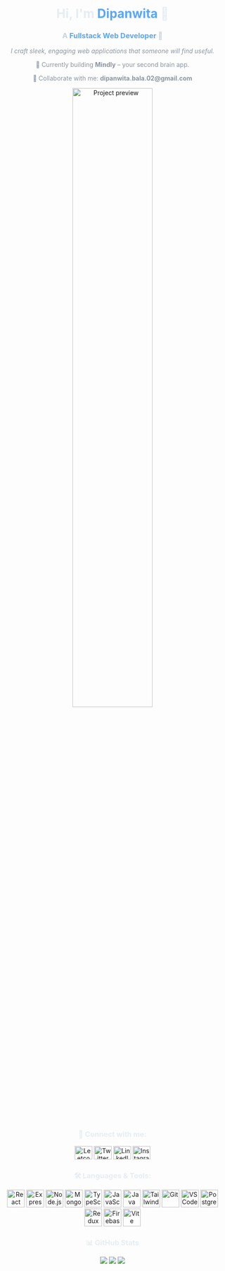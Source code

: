 <div align="center">

  <h1 style="color:#e6edf3;">Hi, I'm <span style="color:#58a6ff;">Dipanwita</span> 👋</h1>
  <h3 style="color:#c9d1d9;">A <span style="color:#58a6ff;">Fullstack Web Developer</span> 🚀</h3>

  <p style="color:#8b949e;"><em>I craft sleek, engaging web applications that someone will find useful.</em></p>
  <p style="color:#8b949e;">🧠 Currently building <strong>Mindly</strong> – your second brain app.</p>
  <p style="color:#8b949e;">🤝 Collaborate with me: <strong>dipanwita.bala.02@gmail.com</strong></p>

  <img src="https://github.com/user-attachments/assets/714e136c-1bf2-4d9e-9836-84cdcaa888b2" width="60%" height="auto" alt="Project preview" />

  <h3 style="color:#e6edf3;">🔗 Connect with me:</h3>
  <p>
    <a href="https://www.leetcode.com/d_bala" target="_blank"><img src="https://raw.githubusercontent.com/rahuldkjain/github-profile-readme-generator/master/src/images/icons/Social/leet-code.svg" alt="Leetcode" height="30" width="40" /></a>
    <a href="https://twitter.com/ni8fa11" target="_blank"><img src="https://raw.githubusercontent.com/rahuldkjain/github-profile-readme-generator/master/src/images/icons/Social/twitter.svg" alt="Twitter" height="30" width="40" /></a>
    <a href="https://www.linkedin.com/in/dipanwita-bala-21999c/" target="_blank"><img src="https://raw.githubusercontent.com/rahuldkjain/github-profile-readme-generator/master/src/images/icons/Social/linked-in-alt.svg" alt="LinkedIn" height="30" width="40" /></a>
    <a href="https://instagram.com/bala_dipanwita" target="_blank"><img src="https://raw.githubusercontent.com/rahuldkjain/github-profile-readme-generator/master/src/images/icons/Social/instagram.svg" alt="Instagram" height="30" width="40" /></a>
  </p>

  <h3 style="color:#e6edf3;">🛠️ Languages & Tools:</h3>
  <p>
    <!-- Core Stack -->
    <a href="https://reactjs.org/" target="_blank"><img src="https://cdn.jsdelivr.net/gh/devicons/devicon/icons/react/react-original.svg" alt="React" width="40" height="40"/></a>
    <a href="https://expressjs.com" target="_blank"><img src="https://cdn.jsdelivr.net/gh/devicons/devicon/icons/express/express-original.svg" alt="Express" width="40" height="40"/></a>
    <a href="https://nodejs.org" target="_blank"><img src="https://cdn.jsdelivr.net/gh/devicons/devicon/icons/nodejs/nodejs-original.svg" alt="Node.js" width="40" height="40"/></a>
    <a href="https://www.mongodb.com/" target="_blank"><img src="https://cdn.jsdelivr.net/gh/devicons/devicon/icons/mongodb/mongodb-original.svg" alt="MongoDB" width="40" height="40"/></a>
    <a href="https://www.typescriptlang.org/" target="_blank"><img src="https://cdn.jsdelivr.net/gh/devicons/devicon/icons/typescript/typescript-original.svg" alt="TypeScript" width="40" height="40"/></a>
    <a href="https://www.javascript.com/" target="_blank"><img src="https://cdn.jsdelivr.net/gh/devicons/devicon/icons/javascript/javascript-original.svg" alt="JavaScript" width="40" height="40"/></a>
    <a href="https://www.java.com/" target="_blank"><img src="https://cdn.jsdelivr.net/gh/devicons/devicon/icons/java/java-original.svg" alt="Java" width="40" height="40"/></a>
    <a href="https://tailwindcss.com/" target="_blank"><img src="https://www.vectorlogo.zone/logos/tailwindcss/tailwindcss-icon.svg" alt="TailwindCSS" width="40" height="40"/></a>
    <!-- Tools -->
    <a href="https://git-scm.com/" target="_blank"><img src="https://cdn.jsdelivr.net/gh/devicons/devicon/icons/git/git-original.svg" alt="Git" width="40" height="40"/></a>
    <a href="https://code.visualstudio.com/" target="_blank"><img src="https://cdn.jsdelivr.net/gh/devicons/devicon/icons/vscode/vscode-original.svg" alt="VS Code" width="40" height="40"/></a>
    <a href="https://www.postgresql.org/" target="_blank"><img src="https://cdn.jsdelivr.net/gh/devicons/devicon/icons/postgresql/postgresql-original.svg" alt="PostgreSQL" width="40" height="40"/></a>
    <a href="https://redux.js.org/" target="_blank"><img src="https://cdn.jsdelivr.net/gh/devicons/devicon/icons/redux/redux-original.svg" alt="Redux" width="40" height="40"/></a>
    <a href="https://firebase.google.com/" target="_blank"><img src="https://cdn.jsdelivr.net/gh/devicons/devicon/icons/firebase/firebase-plain.svg" alt="Firebase" width="40" height="40"/></a>
    <a href="https://vitejs.dev/" target="_blank"><img src="https://cdn.jsdelivr.net/gh/devicons/devicon/icons/vite/vite-original.svg" alt="Vite" width="40" height="40"/></a>
  </p>

  <h3 style="color:#e6edf3;">📊 GitHub Stats</h3>
  <div align="center">
    <img src="https://github-readme-stats.vercel.app/api?username=Dip-Bala&theme=nightowl&show_icons=true&hide_border=true&count_private=true" />
    <img src="https://github-readme-streak-stats.herokuapp.com/?user=Dip-Bala&theme=nightowl&hide_border=true"/>
    <img src="https://github-readme-stats.vercel.app/api/top-langs/?username=Dip-Bala&theme=nightowl&show_icons=true&hide_border=true&layout=compact" />
  </div>

</div>
